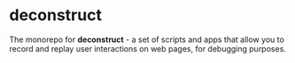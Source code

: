 # deconstruct

The monorepo for **deconstruct** - a set of scripts and apps that allow you to record and replay user interactions on web pages, for debugging purposes.
